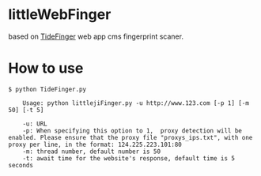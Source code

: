 # littleWebFinger
based on  [TideFinger](https://github.com/TideSec/TideFinger) web app cms  fingerprint scaner.

# How to use

```
$ python TideFinger.py

    Usage: python littlejiFinger.py -u http://www.123.com [-p 1] [-m 50] [-t 5]

    -u: URL 
    -p: When specifying this option to 1,  proxy detection will be enabled. Please ensure that the proxy file "proxys_ips.txt", with one proxy per line, in the format: 124.225.223.101:80
    -m: thread number, default number is 50
    -t: await time for the website's response, default time is 5 seconds
```



